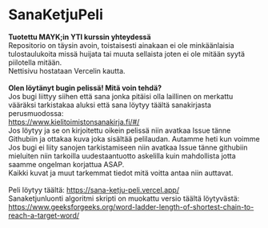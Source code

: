 # SanaKetjuPeli
**Tuotettu MAYK;in YTI kurssin yhteydessä**\
Repositorio on täysin avoin, toistaisesti ainakaan ei ole minkäänlaisia tulostaulukoita missä huijata tai muuta sellaista joten ei ole mitään syytä piilotella mitään. \
Nettisivu hostataan Vercelin kautta.\
\
**Olen löytänyt bugin pelissä! Mitä voin tehdä?**\
Jos bugi liittyy siihen että sana jonka pitäisi olla laillinen on merkattu vääräksi tarkistakaa aluksi että sana löytyy täältä sanakirjasta perusmuodossa: \
https://www.kielitoimistonsanakirja.fi/#/ \
Jos löytyy ja se on kirjoitettu oikein pelissä niin avatkaa Issue tänne Githubiin ja ottakaa kuva joka sisältää pelilaudan. Autamme heti kun voimme \
Jos bugi ei liity sanojen tarkistamiseen niin avatkaa Issue tänne githubiin mieluiten niin tarkoilla uudestaantuotto askelilla kuin mahdollista jotta saamme ongelman korjattua ASAP. \
Kaikki kuvat ja muut tarkemmat tiedot mitä voitta antaa niin auttavat. \
\
Peli löytyy täältä: https://sana-ketju-peli.vercel.app/ \
Sanaketjunluonti algoritmi skripti on muokattu versio täältä löytyvästä: \
https://www.geeksforgeeks.org/word-ladder-length-of-shortest-chain-to-reach-a-target-word/
